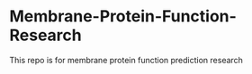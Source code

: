 # Membrane-Protein-Function-Research
This repo is for membrane protein function prediction research
